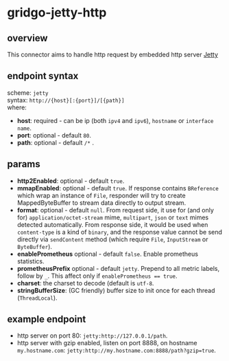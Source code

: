 # gridgo-jetty-http

## overview
This connector aims to handle http request by embedded http server [Jetty](https://www.eclipse.org/jetty/)

## endpoint syntax
scheme: `jetty` <br/>
syntax: ` http://{host}[:{port}]/[{path}] ` <br/>
where:
- **host**: required - can be ip (both `ipv4` and `ipv6`), `hostname` or `interface name`.
- **port**: optional - default `80`.
- **path**: optional - default `/*` .

## params
- **http2Enabled**: optional - default `true`.
- **mmapEnabled**: optional - default `true`. If response contains `BReference` which wrap an instance of `File`, responder will try to create MappedByteBuffer to stream data directly to output stream.
- **format**: optional - default `null`. From request side, it use for (and only for) `application/octet-stream` mime, `multipart`, `json` or `text` mimes detected automatically. From response side, it would be used when `content-type` is a kind of `binary`, and the response value cannot be send directly via `sendContent` method (which require `File`, `InputStream` or `ByteBuffer`).
- **enablePrometheus** optional - default `false`. Enable prometheus statistics.
- **prometheusPrefix** optional - default `jetty`. Prepend to all metric labels, follow by `_`. This affect only if `enablePrometheus == true`.
- **charset**: the charset to decode (default is `utf-8`.
- **stringBufferSize**: (GC friendly) buffer size to init once for each thread (`ThreadLocal`).

## example endpoint
- http server on port 80: `jetty:http://127.0.0.1/path`.
- http server with gzip enabled, listen on port 8888, on hostname `my.hostname.com`: `jetty:http://my.hostname.com:8888/path?gzip=true`.
